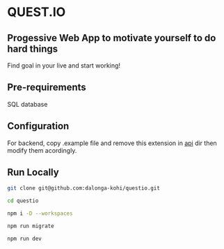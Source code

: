 # QUEST.IO

## Progessive Web App to motivate yourself to do hard things

Find goal in your live and start working!

## Pre-requirements

SQL database

## Configuration
For backend, copy .example file and remove this extension in [api](https://github.com/dalonga-kohi/questio/tree/master/api) dir then modify them acordingly.

## Run Locally

```bash
git clone git@github.com:dalonga-kohi/questio.git
```
```bash
cd questio
```
```bash
npm i -D --workspaces
```
```bash
npm run migrate
```
```bash
npm run dev
```
